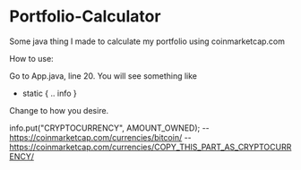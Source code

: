 # Portfolio-Calculator

Some java thing I made to calculate my portfolio using coinmarketcap.com

How to use:

Go to App.java, line 20.
You will see something like
  * static {
    .. info
   }

Change to how you desire.

info.put("CRYPTOCURRENCY", AMOUNT_OWNED);
--https://coinmarketcap.com/currencies/bitcoin/
--https://coinmarketcap.com/currencies/COPY_THIS_PART_AS_CRYPTOCURRENCY/
